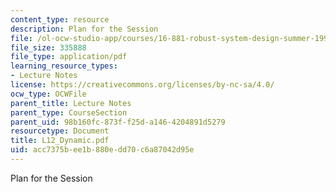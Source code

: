 ```yaml
---
content_type: resource
description: Plan for the Session
file: /ol-ocw-studio-app/courses/16-881-robust-system-design-summer-1998/acc7375bee1b880edd70c6a87042d95e_L12_Dynamic.pdf
file_size: 335888
file_type: application/pdf
learning_resource_types:
- Lecture Notes
license: https://creativecommons.org/licenses/by-nc-sa/4.0/
ocw_type: OCWFile
parent_title: Lecture Notes
parent_type: CourseSection
parent_uid: 98b160fc-873f-f25d-a146-4204891d5279
resourcetype: Document
title: L12_Dynamic.pdf
uid: acc7375b-ee1b-880e-dd70-c6a87042d95e
---
```

Plan for the Session